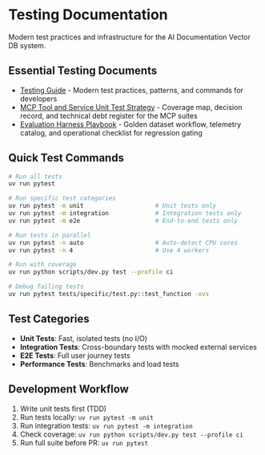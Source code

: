 # Testing Documentation

Modern test practices and infrastructure for the AI Documentation Vector DB system.

## Essential Testing Documents

- [Testing Guide](./testing-guide.md) - Modern test practices, patterns, and commands for developers
- [MCP Tool and Service Unit Test Strategy](./mcp-unit-tests.md) - Coverage map, decision record, and technical debt register for the MCP suites
- [Evaluation Harness Playbook](./evaluation-harness.md) - Golden dataset workflow, telemetry catalog, and operational checklist for regression gating

## Quick Test Commands

```bash
# Run all tests
uv run pytest

# Run specific test categories
uv run pytest -m unit                    # Unit tests only
uv run pytest -m integration             # Integration tests only
uv run pytest -m e2e                     # End-to-end tests only

# Run tests in parallel
uv run pytest -n auto                    # Auto-detect CPU cores
uv run pytest -n 4                       # Use 4 workers

# Run with coverage
uv run python scripts/dev.py test --profile ci

# Debug failing tests
uv run pytest tests/specific/test.py::test_function -xvs
```

## Test Categories

- **Unit Tests**: Fast, isolated tests (no I/O)
- **Integration Tests**: Cross-boundary tests with mocked external services
- **E2E Tests**: Full user journey tests
- **Performance Tests**: Benchmarks and load tests

## Development Workflow

1. Write unit tests first (TDD)
2. Run tests locally: `uv run pytest -m unit`
3. Run integration tests: `uv run pytest -m integration`
4. Check coverage: `uv run python scripts/dev.py test --profile ci`
5. Run full suite before PR: `uv run pytest`
